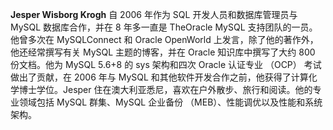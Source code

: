**Jesper Wisborg Krogh** 自 2006 年作为 SQL 开发人员和数据库管理员与 MySQL 数据库合作，并在 8 年多一直是 TheOracle MySQL 支持团队的一员。他曾多次在 MySQLConnect 和 Oracle OpenWorld 上发言，除了他的著作外，他还经常撰写有关 MySQL 主题的博客，并在 Oracle 知识库中撰写了大约 800 份文档。他为 MySQL 5.6+8 的 sys 架构和四次 Oracle 认证专业 （OCP） 考试做出了贡献，在 2006 年与 MySQL 和其他软件开发合作之前，他获得了计算化学博士学位。Jesper 住在澳大利亚悉尼，喜欢在户外散步、旅行和阅读。他的专业领域包括 MySQL 群集、MySQL 企业备份 （MEB）、性能调优以及性能和系统架构。